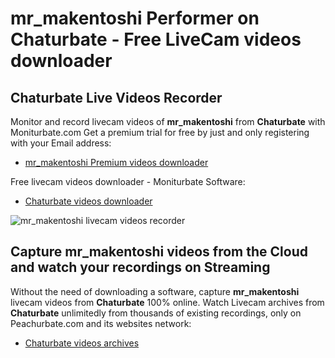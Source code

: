 # mr_makentoshi Performer on Chaturbate - Free LiveCam videos downloader

## Chaturbate Live Videos Recorder

Monitor and record livecam videos of **mr_makentoshi** from **Chaturbate** with Moniturbate.com
Get a premium trial for free by just and only registering with your Email address:
* [mr_makentoshi Premium videos downloader](https://moniturbate.com/request-demo-licence-key.html)

Free livecam videos downloader - Moniturbate Software:
* [Chaturbate videos downloader](https://moniturbate.com/moniturbate-download-software.html)

![mr_makentoshi livecam videos recorder](https://peachurnet.com/templates/moniturbate-software.png)


## Capture mr_makentoshi videos from the Cloud and watch your recordings on Streaming

Without the need of downloading a software, capture **mr_makentoshi** livecam videos from **Chaturbate** 100% online.
Watch Livecam archives from **Chaturbate** unlimitedly from thousands of existing recordings, only on Peachurbate.com and its websites network:
* [Chaturbate videos archives](https://peachurnet.com/)